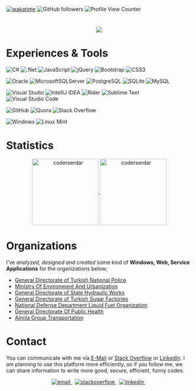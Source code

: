 [![wakatime](https://wakatime.com/badge/user/5e5e2302-4feb-4aa0-be3d-f976ea06173d.svg)](https://wakatime.com/@5e5e2302-4feb-4aa0-be3d-f976ea06173d) ![GitHub followers](https://img.shields.io/github/followers/coderserdar?style=social) ![Profile View Counter](https://komarev.com/ghpvc/?username=coderserdar)
<!-- <a href="https://stackoverflow.com/users/17190208/serdar-gul" target="_blank">
<img alt="StackOverflow"
src="https://stackoverflow-badge.vercel.app/?userID=17190208" />
</a> -->

<h1 align="center">
  <a href="https://git.io/typing-svg">
    <img src="https://readme-typing-svg.herokuapp.com/?lines=Hi+everybody,+👋👋;I+am+Serdar&center=true&size=25">
  </a>
</h1>

# Experiences & Tools

![C#](https://img.shields.io/badge/c%23-%23239120.svg?style=flat&logo=c-sharp&logoColor=white) ![.Net](https://img.shields.io/badge/.NET-5C2D91?style=flat&logo=.net&logoColor=white) ![JavaScript](https://img.shields.io/badge/javascript-%23323330.svg?style=flat&logo=javascript&logoColor=%23F7DF1E) ![jQuery](https://img.shields.io/badge/jquery-%230769AD.svg?style=flat&logo=jquery&logoColor=white) ![Bootstrap](https://img.shields.io/badge/bootstrap-%23563D7C.svg?style=flat&logo=bootstrap&logoColor=white) ![CSS3](https://img.shields.io/badge/css3-%231572B6.svg?style=flat&logo=css3&logoColor=white) 

![Oracle](https://img.shields.io/badge/Oracle-F80000?style=flat&logo=oracle&logoColor=white) 
![MicrosoftSQLServer](https://img.shields.io/badge/Microsoft%20SQL%20Server-CC2927?style=flat&logo=microsoft%20sql%20server&logoColor=white) ![PostgreSQL](https://img.shields.io/badge/postgresql-%23316192.svg?style=flat&logo=postgresql&logoColor=white) ![SQLite](https://img.shields.io/badge/sqlite-%2307405e.svg?style=flat&logo=sqlite&logoColor=white) ![MySQL](https://img.shields.io/badge/mysql-%2300f.svg?style=flat&logo=mysql&logoColor=white)

![Visual Studio](https://img.shields.io/badge/Visual%20Studio-5C2D91.svg?style=flat&logo=visual-studio&logoColor=white) ![IntelliJ IDEA](https://img.shields.io/badge/IntelliJIDEA-000000.svg?style=flat&logo=intellij-idea&logoColor=white) ![Rider](https://img.shields.io/badge/Rider-000000.svg?style=flat&logo=Rider&logoColor=white&color=black&labelColor=crimson) ![Sublime Text](https://img.shields.io/badge/sublime_text-%23575757.svg?style=flat&logo=sublime-text&logoColor=important) ![Visual Studio Code](https://img.shields.io/badge/Visual%20Studio%20Code-0078d7.svg?style=flat&logo=visual-studio-code&logoColor=white)

![GitHub](https://img.shields.io/badge/github-%23121011.svg?style=flat&logo=github&logoColor=white) ![Quora](https://img.shields.io/badge/Quora-%23B92B27.svg?style=flat&logo=Quora&logoColor=white) ![Stack Overflow](https://img.shields.io/badge/-Stackoverflow-FE7A16?style=flat&logo=stack-overflow&logoColor=white)

![Windows](https://img.shields.io/badge/Windows-0078D6?style=flat&logo=windows&logoColor=white) ![Linux Mint](https://img.shields.io/badge/Linux%20Mint-87CF3E?style=flat&logo=Linux%20Mint&logoColor=white)

# Statistics

<p align="center">
	<a href="https://github.com/coderserdar">
		  <img height="180em" align="center" src="https://github-readme-stats.vercel.app/api?username=coderserdar&show_icons=true&locale=en&theme=dark&include_all_commits=true&count_private=true" alt="coderserdar"/>
		  <img height="180em" align="center" src="https://github-readme-stats.vercel.app/api/top-langs?username=coderserdar&show_icons=true&locale=en&layout=compact&langs_count=8&theme=dark" alt="coderserdar"/>
	</a>
</p>

# Organizations

I've *analyzed, designed and created* some kind of **Windows, Web, Service Applications** for the organizations below;

- [General Directorate of Turkish National Police](https://www.egm.gov.tr/)
- [Ministry Of Environment And Urbanization](https://csb.gov.tr/)
- [General Directorate of State Hydraulic Works](https://www.dsi.gov.tr/)
- [General Directorate of Turkish Sugar Factories](https://www.turkseker.gov.tr/)
- [National Defense Department Liquid Fuel Organization](https://www.ant.gov.tr/)
- [General Directorate Of Public Health](https://hsgm.saglik.gov.tr/tr/)
- [Almila Group Transportation](https://www.almilagrup.com.tr/)
   
# Contact

You can communicate with me via 
[E-Mail](mailto:serdargul@outlook.com) or [Stack Overflow](https://stackoverflow.com/users/17190208/serdar-gul) or [LinkedIn](https://www.linkedin.com/in/serdar-g%C3%BCl-ba5352126/). I am planning to use this platform more efficiently, so if you follow me, we can share information to write more good, secure, efficient, funny codes.

<p align="center">

<a href="mailto:serdargul@outlook.com" target="_blank">
<img src=https://img.shields.io/badge/Microsoft_Outlook-0078D4?style=for-the-badge&logo=microsoft-outlook&logoColor=white alt=email style="margin-bottom: 5px;" />
</a> &nbsp;
  
<a href="https://stackoverflow.com/users/17190208/serdar-gul" target="_blank">
<img src=https://img.shields.io/badge/-Stackoverflow-FE7A16?style=for-the-badge&logo=stack-overflow&logoColor=white alt=stackoverflow style="margin-bottom: 5px;" />
</a> &nbsp;

<a href="https://www.linkedin.com/in/serdar-g%C3%BCl-ba5352126/" target="_blank">
<img src=https://img.shields.io/badge/linkedin-%230077B5.svg?style=for-the-badge&logo=linkedin&logoColor=white alt=linkedin style="margin-bottom: 5px;" />
</a> &nbsp;

</p>
